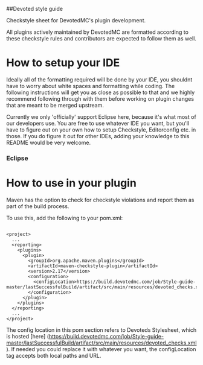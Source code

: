 ##Devoted style guide

Checkstyle sheet for DevotedMC's plugin development.




All plugins actively maintained by DevotedMC are formatted according to these checkstyle rules and contributors are expected to follow them as well.

# How to setup your IDE

Ideally all of the formatting required will be done by your IDE, you shouldnt have to worry about white spaces and formatting while coding. The following instructions will get you as close as possible to that and we highly recommend following through with them before working on plugin changes that are meant to be merged upstream.

Currently we only 'officially' support Eclipse here, because it's what most of our developers use. You are free to use whatever IDE you want, but you'll have to figure out on your own how to setup Checkstyle, Editorconfig etc. in those. If you do figure it out for other IDEs, adding your knowledge to this README would be very welcome.


### Eclipse




# How to use in your plugin

Maven has the option to check for checkstyle violations and report them as part of the build process.


To use this, add the following to your pom.xml:

```

<project>
  ...
  <reporting>
    <plugins>
      <plugin>
        <groupId>org.apache.maven.plugins</groupId>
        <artifactId>maven-checkstyle-plugin</artifactId>
        <version>2.17</version>
        <configuration>
          <configLocation>https://build.devotedmc.com/job/Style-guide-master/lastSuccessfulBuild/artifact/src/main/resources/devoted_checks.xml</configLocation>
        </configuration>
      </plugin>
    </plugins>
  </reporting>
  ...
</project>

```


The config location in this pom section refers to Devoteds Stylesheet, which is hosted [here] (https://build.devotedmc.com/job/Style-guide-master/lastSuccessfulBuild/artifact/src/main/resources/devoted_checks.xml). If needed you could replace it with whatever you want, the configLocation tag accepts both local paths and URL.

